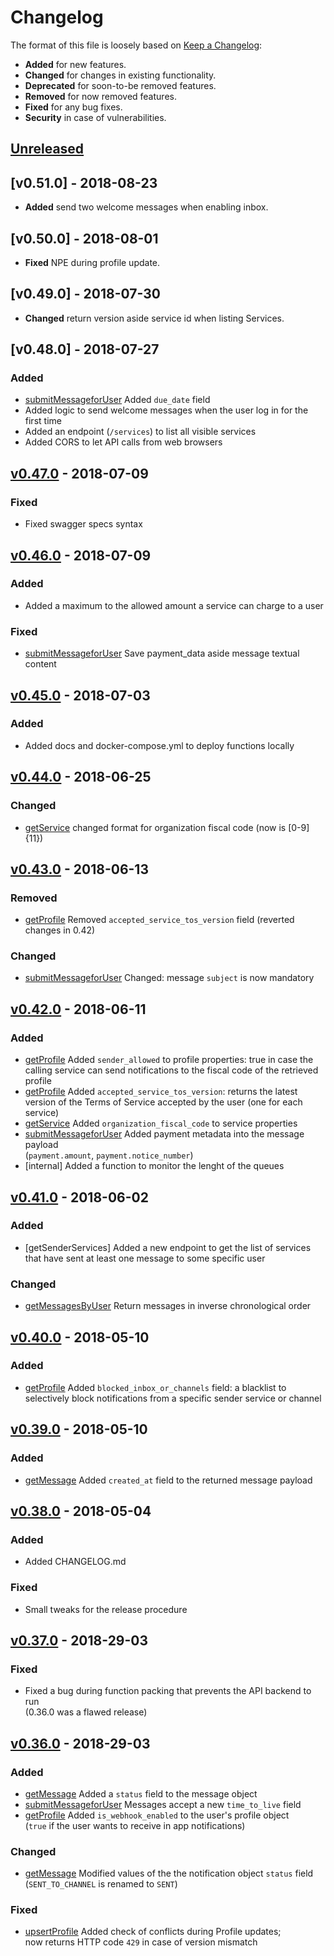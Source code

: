 # Changelog

The format of this file is loosely based on [Keep a Changelog](http://keepachangelog.com/en/1.0.0/):

- **Added** for new features.
- **Changed** for changes in existing functionality.
- **Deprecated** for soon-to-be removed features.
- **Removed** for now removed features.
- **Fixed** for any bug fixes.
- **Security** in case of vulnerabilities.

## [Unreleased]

## [v0.51.0] - 2018-08-23
- **Added** send two welcome messages when enabling inbox.

## [v0.50.0] - 2018-08-01
- **Fixed** NPE during profile update.

## [v0.49.0] - 2018-07-30
- **Changed** return version aside service id when listing Services.

## [v0.48.0] - 2018-07-27

### Added
- [submitMessageforUser] Added `due_date` field
- Added logic to send welcome messages when the user log in for the first time
- Added an endpoint (`/services`) to list all visible services
- Added CORS to let API calls from web browsers

## [v0.47.0] - 2018-07-09

### Fixed
- Fixed swagger specs syntax

## [v0.46.0] - 2018-07-09

### Added
- Added a maximum to the allowed amount a service can charge to a user

### Fixed
- [submitMessageforUser] Save payment_data aside message textual content

## [v0.45.0] - 2018-07-03

### Added
- Added docs and docker-compose.yml to deploy functions locally

## [v0.44.0] - 2018-06-25

### Changed
- [getService] changed format for organization fiscal code (now is [0-9]{11})

## [v0.43.0] - 2018-06-13

### Removed
- [getProfile] Removed `accepted_service_tos_version` field (reverted changes in 0.42)

### Changed
- [submitMessageforUser] Changed: message `subject` is now mandatory

## [v0.42.0] - 2018-06-11

### Added
- [getProfile] Added `sender_allowed` to profile properties: true in case the
  calling service can send notifications to the fiscal code of the retrieved profile
- [getProfile] Added `accepted_service_tos_version`: returns the latest version
  of the Terms of Service accepted by the user (one for each service)
- [getService] Added `organization_fiscal_code` to service properties
- [submitMessageforUser] Added payment metadata into the message payload  
  (`payment.amount`, `payment.notice_number`)
- [internal] Added a function to monitor the lenght of the queues

## [v0.41.0] - 2018-06-02

### Added
- [getSenderServices] Added a new endpoint to get the list of services
  that have sent at least one message to some specific user

### Changed
- [getMessagesByUser] Return messages in inverse chronological order

## [v0.40.0] - 2018-05-10

### Added
- [getProfile] Added `blocked_inbox_or_channels` field: a blacklist to selectively
  block notifications from a specific sender service or channel

## [v0.39.0] - 2018-05-10

### Added
- [getMessage] Added `created_at` field to the returned message payload 

## [v0.38.0] - 2018-05-04

### Added
- Added CHANGELOG.md

### Fixed
- Small tweaks for the release procedure

## [v0.37.0] - 2018-29-03

### Fixed
- Fixed a bug during function packing that prevents the API backend to run  
  (0.36.0 was a flawed release)

## [v0.36.0] - 2018-29-03

### Added
- [getMessage] Added a `status` field to the message object
- [submitMessageforUser] Messages accept a new `time_to_live` field
- [getProfile] Added `is_webhook_enabled` to the user's profile object  
  (`true` if the user wants to receive in app notifications)

### Changed
- [getMessage] Modified values of the the notification object `status` field  
  (`SENT_TO_CHANNEL` is renamed to `SENT`)

### Fixed
- [upsertProfile] Added check of conflicts during Profile updates;  
  now returns HTTP code `429` in case of version mismatch

[getService]: https://teamdigitale.github.io/digital-citizenship/api/public.html#operation/getService
[getMessage]: https://teamdigitale.github.io/digital-citizenship/api/public.html#operation/getMessage
[getMessagesByUser]: https://teamdigitale.github.io/digital-citizenship/api/public.html#operation/getMessagesByUser
[submitMessageforUser]: https://teamdigitale.github.io/digital-citizenship/api/public.html#operation/submitMessageforUser
[getProfile]: https://teamdigitale.github.io/digital-citizenship/api/public.html#operation/getProfile
[upsertProfile]: https://teamdigitale.github.io/digital-citizenship/api/public.html#operation/upsertProfile
[getInfo]: https://teamdigitale.github.io/digital-citizenship/api/public.html#operation/getInfo

[Unreleased]: https://github.com/teamdigitale/digital-citizenship-functions/compare/v0.47.0...HEAD
[v0.47.0]: https://github.com/teamdigitale/digital-citizenship-functions/compare/v0.46.0...v0.47.0
[v0.46.0]: https://github.com/teamdigitale/digital-citizenship-functions/compare/v0.45.0...v0.46.0
[v0.45.0]: https://github.com/teamdigitale/digital-citizenship-functions/compare/v0.44.0...v0.45.0
[v0.44.0]: https://github.com/teamdigitale/digital-citizenship-functions/compare/v0.43.0...v0.44.0
[v0.43.0]: https://github.com/teamdigitale/digital-citizenship-functions/compare/v0.42.0...v0.43.0
[v0.42.0]: https://github.com/teamdigitale/digital-citizenship-functions/compare/v0.41.0...v0.42.0
[v0.41.0]: https://github.com/teamdigitale/digital-citizenship-functions/compare/v0.40.0...v0.41.0
[v0.40.0]: https://github.com/teamdigitale/digital-citizenship-functions/compare/v0.39.0...v0.40.0
[v0.39.0]: https://github.com/teamdigitale/digital-citizenship-functions/compare/v0.38.0...v0.39.0
[v0.38.0]: https://github.com/teamdigitale/digital-citizenship-functions/compare/v0.37.0...v0.38.0
[v0.37.0]: https://github.com/teamdigitale/digital-citizenship-functions/compare/v0.36.0...v0.37.0
[v0.36.0]: https://github.com/teamdigitale/digital-citizenship-functions/compare/v0.35.0...v0.36.0
